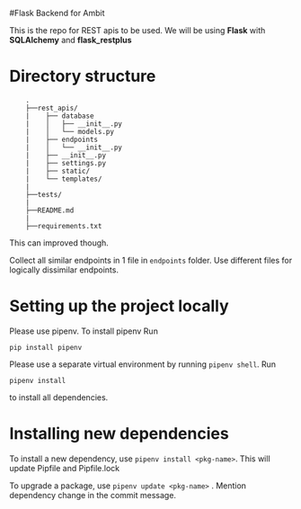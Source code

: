 #Flask Backend for Ambit

This is the repo for REST apis to be used.
We will be using **Flask** with **SQLAlchemy** and **flask_restplus**

# Directory structure
```` 
    .
    ├──rest_apis/
    |    ├── database
    |    │   ├── __init__.py
    |    │   └── models.py
    |    ├── endpoints
    |    │   └── __init__.py
    |    ├── __init__.py
    |    ├── settings.py
    |    ├── static/
    |    └── templates/
    |
    ├──tests/
    |
    ├──README.md
    |
    ├──requirements.txt
````

This can improved though.

Collect all similar endpoints in 1 file in ````endpoints```` folder. Use different files for logically dissimilar endpoints.

# Setting up the project locally
Please use pipenv. To install pipenv
Run 
````
pip install pipenv
```` 
Please use a separate virtual environment by running ```` pipenv shell ````. 
Run 
````
pipenv install
```` 
to install all dependencies.

# Installing new dependencies
To install a new dependency, use ```` pipenv install <pkg-name> ````. 
This will update Pipfile and Pipfile.lock

To upgrade a package, use ```` pipenv update <pkg-name> ```` .
Mention dependency change in the commit message.
